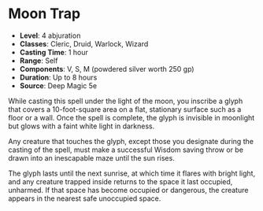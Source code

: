 # Moon Trap

- **Level**: 4 abjuration
- **Classes**: Cleric, Druid, Warlock, Wizard
- **Casting Time**: 1 hour
- **Range**: Self
- **Components**: V, S, M (powdered silver worth 250 gp)
- **Duration**: Up to 8 hours
- **Source**: Deep Magic 5e

While casting this spell under the light of the moon, you inscribe a glyph that covers a 10-foot-square area on a flat, stationary surface such as a floor or a wall. Once the spell is complete, the glyph is invisible in moonlight but glows with a faint white light in darkness.

Any creature that touches the glyph, except those you designate during the casting of the spell, must make a successful Wisdom saving throw or be drawn into an inescapable maze until the sun rises.

The glyph lasts until the next sunrise, at which time it flares with bright light, and any creature trapped inside returns to the space it last occupied, unharmed. If that space has become occupied or dangerous, the creature appears in the nearest safe unoccupied space.

